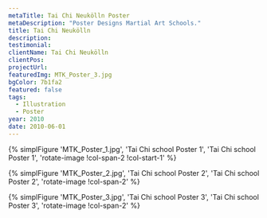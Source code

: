 ```yaml
---
metaTitle: Tai Chi Neukölln Poster
metaDescription: "Poster Designs Martial Art Schools."
title: Tai Chi Neukölln
description: 
testimonial: 
clientName: Tai Chi Neukölln
clientPos: 
projectUrl:
featuredImg: MTK_Poster_3.jpg
bgColor: 7b1fa2
featured: false
tags:
  - Illustration
  - Poster
year: 2010
date: 2010-06-01
---
```


{% simplFigure 'MTK_Poster_1.jpg', 'Tai Chi school Poster 1', 'Tai Chi school Poster 1', 'rotate-image !col-span-2 !col-start-1' %}

{% simplFigure 'MTK_Poster_2.jpg', 'Tai Chi school Poster 2', 'Tai Chi school Poster 2', 'rotate-image !col-span-2' %}

{% simplFigure 'MTK_Poster_3.jpg', 'Tai Chi school Poster 3', 'Tai Chi school Poster 3', 'rotate-image !col-span-2' %}

